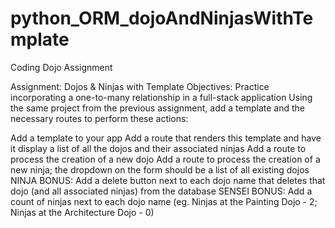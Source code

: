 # python_ORM_dojoAndNinjasWithTemplate
Coding Dojo Assignment

Assignment: Dojos & Ninjas with Template
Objectives:
Practice incorporating a one-to-many relationship in a full-stack application
Using the same project from the previous assignment, add a template and the necessary routes to perform these actions:



 Add a template to your app
 Add a route that renders this template and have it display a list of all the dojos and their associated ninjas
 Add a route to process the creation of a new dojo
 Add a route to process the creation of a new ninja; the dropdown on the form should be a list of all existing dojos
 NINJA BONUS: Add a delete button next to each dojo name that deletes that dojo (and all associated ninjas) from the database
 SENSEI BONUS: Add a count of ninjas next to each dojo name (eg. Ninjas at the Painting Dojo - 2; Ninjas at the Architecture Dojo - 0)
